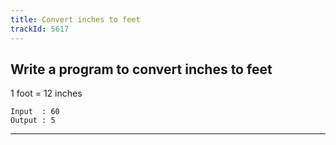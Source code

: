 ```yaml
---
title: Convert inches to feet
trackId: 5617
---
```


## Write a program to convert inches to feet

1 foot = 12 inches

```
Input  : 60
Output : 5
```

---
